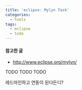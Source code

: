 ```yaml
---
title: 'eclipse: Mylyn Task'
categories:
  - tools
tags:
  - eclipse
  - todo
---
```


#### 참고한 글
- http://www.eclipse.org/mylyn/

TODO TODO TODO

레드마인하고 연동이 된다든디?
